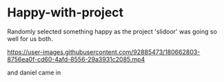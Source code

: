 # Happy-with-project
Randomly selected something happy as the project 'slidoor' was going so well for us both.


https://user-images.githubusercontent.com/92885473/180662803-8756ea0f-cd60-4afd-8556-29a3931c2085.mp4

and daniel came in
